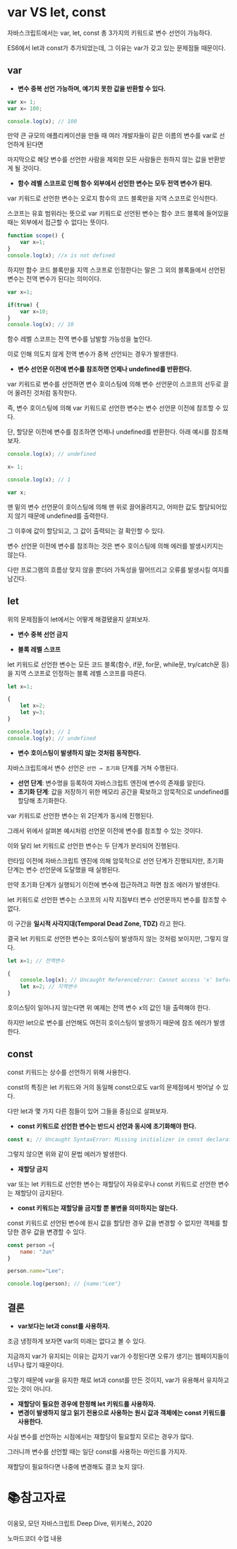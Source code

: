 # var VS let, const

자바스크립트에서는 var, let, const 총 3가지의 키워드로 변수 선언이 가능하다.

ES6에서 let과 const가 추가되었는데, 그 이유는 var가 갖고 있는 문제점들 때문이다.

## var

- **변수 중복 선언 가능하며, 예기치 못한 값을 반환할 수 있다.**

```javascript
var x= 1;
var x= 100;

console.log(x); // 100
```

만약 큰 규모의 애플리케이션을 만들 때 여러 개발자들이 같은 이름의 변수를 var로 선언하게 된다면

마지막으로 해당 변수를 선언한 사람을 제외한 모든 사람들은 원하지 않는 값을 반환받게 될 것이다.

- **함수 레벨 스코프로 인해 함수 외부에서 선언한 변수는 모두 전역 변수가 된다.**

var 키워드로 선언한 변수는 오로지 함수의 코드 블록만을 지역 스코프로 인식한다.

스코프는 유효 범위라는 뜻으로 var 키워드로 선언된 변수는 함수 코드 블록에 들어있을 때는 외부에서 접근할 수 없다는 뜻이다.

```javascript
function scope() {
    var x=1;
}
console.log(x); //x is not defined
```

하지만 함수 코드 블록만을 지역 스코프로 인정한다는 말은 그 외의 블록들에서 선언된 변수는 전역 변수가 된다는 의미이다.

```javascript
var x=1;

if(true) {
    var x=10;
}
console.log(x); // 10
```

함수 레벨 스코프는 전역 변수를 남발할 가능성을 높인다.

이로 인해 의도치 않게 전역 변수가 중복 선언되는 경우가 발생한다.

- **변수 선언문 이전에 변수를 참조하면 언제나 undefined를 반환한다.**

var 키워드로 변수를 선언하면 변수 호이스팅에 의해 변수 선언문이 스코프의 선두로 끌어 올려진 것처럼 동작한다.

즉, 변수 호이스팅에 의해 var 키워드로 선언한 변수는 변수 선언문 이전에 참조할 수 있다.

단, 할당문 이전에 변수를 참조하면 언제나 undefined를 반환한다. 아래 예시를 참조해보자.

```javascript
console.log(x); // undefined

x= 1;

console.log(x); // 1

var x;
```

맨 밑의 변수 선언문이 호이스팅에 의해 맨 위로 끌어올려지고, 어떠한 값도 할당되어있지 않기 때문에 undefined를 출력한다.

그 이후에 값이 할당되고, 그 값이 출력되는 걸 확인할 수 있다.

변수 선언문 이전에 변수를 참조하는 것은 변수 호이스팅에 의해 에러를 발생시키지는 않는다.

다만 프로그램의 흐름상 맞지 않을 뿐더러 가독성을 떨어뜨리고 오류를 발생시킬 여지를 남긴다.

## let

위의 문제점들이 let에서는 어떻게 해결됐을지 살펴보자.

- **변수 중복 선언 금지**

- **블록 레벨 스코프**

let 키워드로 선언한 변수는 모든 코드 블록(함수, if문, for문, while문, try/catch문 등)을 지역 스코프로 인정하는 블록 레벨 스코프를 따른다.

```javascript
let x=1;

{
    let x=2;
    let y=3;
}

console.log(x); // 1
console.log(y); // undefined
```

- **변수 호이스팅이 발생하지 않는 것처럼 동작한다.**

자바스크립트에서 변수 선언은 `선언 → 초기화` 단계를 거쳐 수행된다.

- **선언 단계**: 변수명을 등록하여 자바스크립트 엔진에 변수의 존재를 알린다.
- **초기화 단계**: 값을 저장하기 위한 메모리 공간을 확보하고 암묵적으로 undefined를 할당해 초기화한다.

var 키워드로 선언한 변수는 위 2단계가 동시에 진행된다.

그래서 위에서 살펴본 예시처럼 선언문 이전에 변수를 참조할 수 있는 것이다.

이와 달리 let 키워드로 선언한 변수는 두 단계가 분리되어 진행된다.

런타임 이전에 자바스크립트 엔진에 의해 암묵적으로 선언 단계가 진행되지만, 초기화 단계는 변수 선언문에 도달했을 때 실행된다.

만약 초기화 단계가 실행되기 이전에 변수에 접근하려고 하면 참조 에러가 발생한다.

let 키워드로 선언한 변수는 스코프의 시작 지점부터 변수 선언문까지 변수를 참조할 수 없다.

이 구간을 **일시적 사각지대(Temporal Dead Zone, TDZ)** 라고 한다.

결국 let 키워드로 선언한 변수는 호이스팅이 발생하지 않는 것처럼 보이지만, 그렇지 않다.

```javascript
let x=1; // 전역변수

{
    console.log(x); // Uncaught ReferenceError: Cannot access 'x' before initialization
    let x=2; // 지역변수
}
```

호이스팅이 일어나지 않는다면 위 예제는 전역 변수 x의 값인 1을 출력해야 한다.

하지만 let으로 변수를 선언해도 여전히 호이스팅이 발생하기 때문에 참조 에러가 발생한다.

## const

const 키워드는 상수를 선언하기 위해 사용한다.

const의 특징은 let 키워드와 거의 동일해 const으로도 var의 문제점에서 벗어날 수 있다.

다만 let과 몇 가지 다른 점들이 있어 그들을 중심으로 살펴보자.

- **const 키워드로 선언한 변수는 반드시 선언과 동시에 초기화해야 한다.**

```javascript
const x; // Uncaught SyntaxError: Missing initializer in const declaration
```

그렇지 않으면 위와 같이 문법 에러가 발생한다.

- **재할당 금지**

var 또는 let 키워드로 선언한 변수는 재할당이 자유로우나 const 키워드로 선언한 변수는 재할당이 금지된다.

- **const 키워드는 재할당을 금지할 뿐 불변을 의미하지는 않는다.**

const 키워드로 선언된 변수에 원시 값을 할당한 경우 값을 변경할 수 없지만 객체를 할당한 경우 값을 변경할 수 있다.

```javascript
const person ={
    name: "Jun"
}

person.name="Lee";

console.log(person); // {name:"Lee"}
```

## 결론

- **var보다는 let과 const를 사용하자.**

조금 냉정하게 보자면 var의 미래는 없다고 볼 수 있다.

지금까지 var가 유지되는 이유는 갑자기 var가 수정된다면 오류가 생기는 웹페이지들이 너무나 많기 때문이다.

그렇기 때문에 var을 유지한 채로 let과 const를 만든 것이지, var가 유용해서 유지하고 있는 것이 아니다.

- **재할당이 필요한 경우에 한정해 let 키워드를 사용하자.**
- **변경이 발생하지 않고 읽기 전용으로 사용하는 원시 값과 객체에는 const 키워드를 사용한다.**

사실 변수를 선언하는 시점에서는 재할당이 필요할지 모르는 경우가 많다.

그러니까 변수를 선언할 때는 일단 const를 사용하는 마인드를 가지자.

재할당이 필요하다면 나중에 변경해도 결코 늦지 않다.

# :books:참고자료

이웅모, 모던 자바스크립트 Deep Dive, 위키북스, 2020

노마드코더 수업 내용